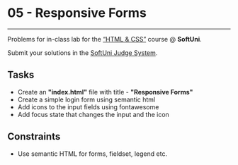 # 05 - Responsive Forms
------
Problems for in-class lab for the [“HTML & CSS”](https://softuni.bg/trainings/2375/html-and-css-may-2019) course @ **SoftUni**.

Submit your solutions in the [SoftUni Judge System](https://judge.softuni.bg/Contests/1239/Media-Queries).

## Tasks
* Create an **"index.html"** file with title - **"Responsive Forms"**
* Create a simple login form using semantic html
* Add icons to the input fields using fontawesome
* Add focus state that changes the input and the icon

## Constraints
* Use semantic HTML for forms, fieldset, legend etc.
